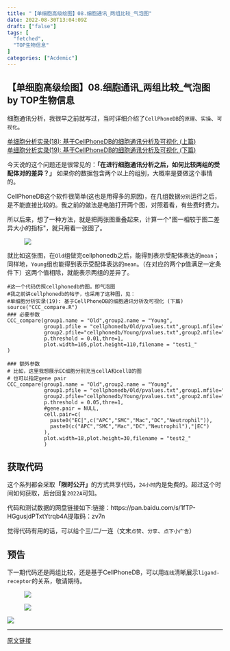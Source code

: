 ```yaml
---
title: "【单细胞高级绘图】08.细胞通讯_两组比较_气泡图"
date: 2022-08-30T13:04:09Z
draft: ["false"]
tags: [
  "fetched",
  "TOP生物信息"
]
categories: ["Acdemic"]
---
```

【单细胞高级绘图】08.细胞通讯_两组比较_气泡图 by TOP生物信息
------
<div><section data-tool="mdnice编辑器" data-website="https://www.mdnice.com"><p data-tool="mdnice编辑器">细胞通讯分析，我很早之前就写过，当时详细介绍了<code>CellPhoneDB</code>的<code>原理</code>、<code>实操</code>、<code>可视化</code>。 </p><section><a target="_blank" href="http://mp.weixin.qq.com/s?__biz=MzkzMzE5NTM4NA==&amp;mid=2247484358&amp;idx=1&amp;sn=073e2b32918e9c7e28dc56e62077335c&amp;chksm=c25178d1f526f1c75e29e559a38c667d4ada6368d48c40dd056617e4fa540c85a6c28d95ce5a&amp;scene=21#wechat_redirect" textvalue="单细胞分析实录(18): 基于CellPhoneDB的细胞通讯分析及可视化 (上篇)" linktype="text" imgurl="" imgdata="null" data-itemshowtype="0" tab="innerlink" data-linktype="2"><span>单细胞分析实录(18): 基于CellPhoneDB的细胞通讯分析及可视化 (上篇)</span></a></section><section><a target="_blank" href="http://mp.weixin.qq.com/s?__biz=MzkzMzE5NTM4NA==&amp;mid=2247485237&amp;idx=2&amp;sn=4ff9e9093e22cff4c3a11502cf1c465d&amp;chksm=c2517c22f526f5340416e855d5edc6013b37d030e2f40a594c10075620939bf61fc5a15afb4e&amp;scene=21#wechat_redirect" textvalue="单细胞分析实录(19): 基于CellPhoneDB的细胞通讯分析及可视化 (下篇)" linktype="text" imgurl="" imgdata="null" data-itemshowtype="0" tab="innerlink" data-linktype="2"><span>单细胞分析实录(19): 基于CellPhoneDB的细胞通讯分析及可视化 (下篇)</span></a></section><p data-tool="mdnice编辑器">今天说的这个问题还是很常见的：<strong>「在进行细胞通讯分析之后，如何比较两组的受配体对的差异？」</strong> 如果你的数据包含两个以上的组别，大概率是要做这个事情的。</p><p data-tool="mdnice编辑器">CellPhoneDB这个软件很简单(这也是用得多的原因)，在几组数据<code>分别</code>运行之后，是不能直接比较的。我之前的做法是电脑打开两个图，对照着看，有些费时费力。</p><p data-tool="mdnice编辑器">所以后来，想了一种方法，就是把两张图重叠起来，计算一个"图一相较于图二差异大小的指标"，就只用看一张图了。</p><figure data-tool="mdnice编辑器"><img data-ratio="1.231060606060606" data-src="https://mmbiz.qpic.cn/mmbiz_png/WThoCmvVu2ZJvibandCGiaZW81mnGnAy0tG4iajIgF1rOY43oGRRwDyibUemCRh9Pahickvcd7FkpibznvichwjHy4Dtw/640?wx_fmt=png" data-type="png" data-w="528" src="https://mmbiz.qpic.cn/mmbiz_png/WThoCmvVu2ZJvibandCGiaZW81mnGnAy0tG4iajIgF1rOY43oGRRwDyibUemCRh9Pahickvcd7FkpibznvichwjHy4Dtw/640?wx_fmt=png"></figure><p data-tool="mdnice编辑器">就比如这张图，在<code>Old</code>组做完cellphonedb之后，能得到表示受配体表达的<code>mean</code>；同样地，<code>Young</code>组也能得到表示受配体表达的<code>mean</code>。（在对应的两个p值满足一定条件下）这两个值相除，就能表示两组的差异了。</p><pre data-tool="mdnice编辑器"><code><span>#这一个代码仿照cellphonedb的图，即气泡图</span><br><span>#我之前讲cellphonedb的帖子，也采用了这种图，见：</span><br><span>#单细胞分析实录(19): 基于CellPhoneDB的细胞通讯分析及可视化 (下篇)</span><br><span>source</span>(<span>"CCC_compare.R"</span>)<br><span>### 必要参数</span><br>CCC_compare(group1.name = <span>"Old"</span>,group2.name = <span>"Young"</span>,<br>            group1.pfile = <span>"cellphonedb/Old/pvalues.txt"</span>,group1.mfile=<span>"cellphonedb/Old/means.txt"</span>,<br>            group2.pfile=<span>"cellphonedb/Young/pvalues.txt"</span>,group2.mfile=<span>"cellphonedb/Young/means.txt"</span>,<br>            p.threshold = 0.01,thre=1,<br>            plot.width=105,plot.height=110,filename = <span>"test1_"</span><br>)<br><br><span>### 额外参数</span><br><span># 比如，这里我想展示EC细胞分别充当cellA和cellB的图</span><br><span># 也可以指定gene pair</span><br>CCC_compare(group1.name = <span>"Old"</span>,group2.name = <span>"Young"</span>,<br>            group1.pfile = <span>"cellphonedb/Old/pvalues.txt"</span>,group1.mfile=<span>"cellphonedb/Old/means.txt"</span>,<br>            group2.pfile=<span>"cellphonedb/Young/pvalues.txt"</span>,group2.mfile=<span>"cellphonedb/Young/means.txt"</span>,<br>            p.threshold = 0.05,thre=1,<br>            <span>#gene.pair = NULL,</span><br>            cell.pair=c(<br>              paste0(<span>"EC|"</span>,c(<span>"APC"</span>,<span>"SMC"</span>,<span>"Mac"</span>,<span>"DC"</span>,<span>"Neutrophil"</span>)),<br>              paste0(c(<span>"APC"</span>,<span>"SMC"</span>,<span>"Mac"</span>,<span>"DC"</span>,<span>"Neutrophil"</span>),<span>"|EC"</span>)<br>            ),<br>            plot.width=18,plot.height=30,filename = <span>"test2_"</span><br>            )<br></code></pre><h2 data-tool="mdnice编辑器"><span>获取代码</span></h2><p data-tool="mdnice编辑器">这个系列都会采取<strong>「限时公开」</strong>的方式共享代码，<code>24小时</code>内是免费的。超过这个时间如何获取，后台回复<code>2022A</code>可知。</p><p data-tool="mdnice编辑器">代码和测试数据的网盘链接如下:链接：https://pan.baidu.com/s/1fTP-HGgusjdPTxtYtrqb4A提取码：zv7n</p><p data-tool="mdnice编辑器">觉得代码有用的话，可以给个三/二/一连（文末<code>点赞</code>、<code>分享</code>、<code>点下小广告</code>）</p><h2 data-tool="mdnice编辑器"><span>预告</span></h2><p data-tool="mdnice编辑器">下一期代码还是两组比较，还是基于CellPhoneDB，可以用<code>连线</code>清晰展示<code>ligand-receptor</code>的关系，敬请期待。</p><figure data-tool="mdnice编辑器"><img data-ratio="0.8060879368658399" data-src="https://mmbiz.qpic.cn/mmbiz_png/WThoCmvVu2ZJvibandCGiaZW81mnGnAy0tAkhfM6HuLxg7aLoN3VmO9tsFw8z5yuVvmWJ64ztsJJ7mAiaef5AoicRA/640?wx_fmt=png" data-type="png" data-w="887" src="https://mmbiz.qpic.cn/mmbiz_png/WThoCmvVu2ZJvibandCGiaZW81mnGnAy0tAkhfM6HuLxg7aLoN3VmO9tsFw8z5yuVvmWJ64ztsJJ7mAiaef5AoicRA/640?wx_fmt=png"></figure><figure data-tool="mdnice编辑器"><img data-ratio="0.8060879368658399" data-src="https://mmbiz.qpic.cn/mmbiz_png/WThoCmvVu2ZJvibandCGiaZW81mnGnAy0tCFw37ZfWtOIJ5rxTWHZp554lKQjf6lvYHIjic10sMSgYq7UU5sJmCFQ/640?wx_fmt=png" data-type="png" data-w="887" src="https://mmbiz.qpic.cn/mmbiz_png/WThoCmvVu2ZJvibandCGiaZW81mnGnAy0tCFw37ZfWtOIJ5rxTWHZp554lKQjf6lvYHIjic10sMSgYq7UU5sJmCFQ/640?wx_fmt=png"></figure></section><p><img data-s="300,640" data-src="https://mmbiz.qpic.cn/mmbiz_png/WThoCmvVu2axZjuhcBMEdia3TJv1r062wlx6iccn76qHGArtic86bicFB2rzGyGmBalQnmXobKOcmlq7KVf9ZLhtUg/640?wx_fmt=png" data-type="png" data-ratio="0.3426666666666667" data-w="750" src="https://mmbiz.qpic.cn/mmbiz_png/WThoCmvVu2axZjuhcBMEdia3TJv1r062wlx6iccn76qHGArtic86bicFB2rzGyGmBalQnmXobKOcmlq7KVf9ZLhtUg/640?wx_fmt=png"></p></div>  
<hr>
<a href="https://mp.weixin.qq.com/s/Wtbfb2UEaId73iHGPW_FnQ",target="_blank" rel="noopener noreferrer">原文链接</a>
